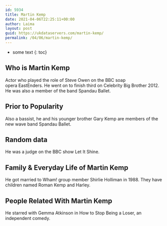 ```yaml
---
id: 5934
title: Martin Kemp
date: 2021-04-06T22:25:11+00:00
author: Laima
layout: post
guid: https://ukdataservers.com/martin-kemp/
permalink: /04/06/martin-kemp/
---
```


* some text
{: toc}


## Who is Martin Kemp
                  
                  
                  
Actor who played the role of Steve Owen on the BBC soap opera EastEnders. He went on to finish third on Celebrity Big Brother 2012. He was also a member of the band Spandau Ballet. 
                  
              
            
              
            
                
                
                
## Prior to Popularity
                  
                  
                  
Also a bassist, he and his younger brother Gary Kemp are members of the new wave band Spandau Ballet.
                  
              
            
              
            
                
                
                
## Random data
                  
                  
                  
He was a judge on the BBC show Let It Shine.
                  
              
            
              
            
                
                
                
## Family & Everyday Life of Martin Kemp
                  
                  
                  
He got married to Wham! group member Shirlie Holliman in 1988. They have children named Roman Kemp and Harley.
                  
              
            
              
            
                
                
                
## People Related With Martin Kemp
                  
                  
                  
He starred with Gemma Atkinson in How to Stop Being a Loser, an independent comedy.
                  
              
            
              
            
                
              
            
              
              
            
            
              
            
          
          
          